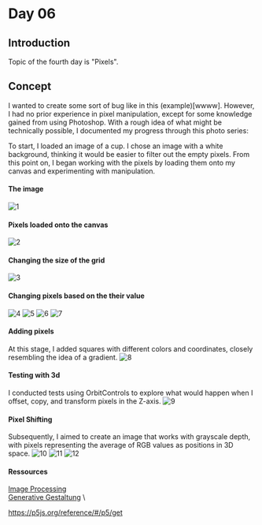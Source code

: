 
# Day 06
## Introduction 
Topic of the fourth day is "Pixels". 

## Concept
I wanted to create some sort of bug like in this (example)[wwww]. However, I had no prior experience in pixel manipulation, except for some knowledge gained from using Photoshop. With a rough idea of what might be technically possible, I documented my progress through this photo series:

To start, I loaded an image of a cup. I chose an image with a white background, thinking it would be easier to filter out the empty pixels. From this point on, I began working with the pixels by loading them onto my canvas and experimenting with manipulation. 

#### The image
![1](content/day06/cup.jpg)
#### Pixels loaded onto the canvas
![2](content/day06/process.png)
#### Changing the size of the grid
![3](content/day06/process_1.png)
#### Changing pixels based on the their value
![4](content/day06/process_2.png)
![5](content/day06/process_3.png)
![6](content/day06/process_4.png)
![7](content/day06/process_5.png)
#### Adding pixels
At this stage, I added squares with different colors and coordinates, closely resembling the idea of a gradient.
![8](content/day06/process_6.png)
#### Testing with 3d 
I conducted tests using OrbitControls to explore what would happen when I offset, copy, and transform pixels in the Z-axis.
![9](content/day06/process_7.gif)

#### Pixel Shifting
Subsequently, I aimed to create an image that works with grayscale depth, with pixels representing the average of RGB values as positions in 3D space.
![10](content/day06/process_8.gif)
![11](content/day06/process_8_1.gif)
![12](content/day06/process_9.gif)




#### Ressources
[Image Processing](https://idmnyu.github.io/p5.js-image/index.html) \
[Generative Gestaltung](http://www.generative-gestaltung.de/2/) \

https://p5js.org/reference/#/p5/get